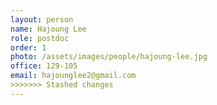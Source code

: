 ```yaml
---
layout: person
name: Hajoung Lee
role: postdoc
order: 1
photo: /assets/images/people/hajoung-lee.jpg
office: 129-105
email: hajounglee2@gmail.com
>>>>>>> Stashed changes
---
```


